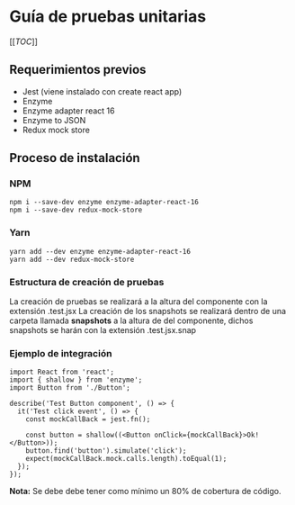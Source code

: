 # Guía de pruebas unitarias

[[_TOC_]]


## Requerimientos previos

* Jest (viene instalado con create react app)
* Enzyme
* Enzyme adapter react 16
* Enzyme to JSON
* Redux mock store

## Proceso de instalación

### NPM

```
npm i --save-dev enzyme enzyme-adapter-react-16 
npm i --save-dev redux-mock-store
```

### Yarn

```
yarn add --dev enzyme enzyme-adapter-react-16 
yarn add --dev redux-mock-store
```


### Estructura de creación de pruebas
La creación de pruebas se realizará a la altura del componente con la extensión .test.jsx 
La creación de los snapshots se realizará dentro de una carpeta llamada __snapshots__ a la altura de del componente, dichos snapshots se harán con la extensión .test.jsx.snap
 
### Ejemplo de integración


```
import React from 'react';
import { shallow } from 'enzyme';
import Button from './Button';

describe('Test Button component', () => {
  it('Test click event', () => {
    const mockCallBack = jest.fn();

    const button = shallow((<Button onClick={mockCallBack}>Ok!</Button>));
    button.find('button').simulate('click');
    expect(mockCallBack.mock.calls.length).toEqual(1);
  });
});
```

**Nota:** Se debe debe tener como mínimo un 80% de cobertura de código.

